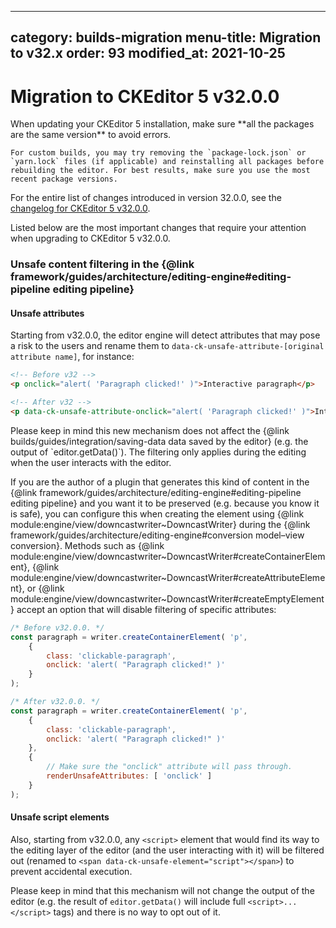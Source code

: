 
---
category: builds-migration
menu-title: Migration to v32.x
order: 93
modified_at: 2021-10-25
---

# Migration to CKEditor 5 v32.0.0

<info-box>
	When updating your CKEditor 5 installation, make sure **all the packages are the same version** to avoid errors.

	For custom builds, you may try removing the `package-lock.json` or `yarn.lock` files (if applicable) and reinstalling all packages before rebuilding the editor. For best results, make sure you use the most recent package versions.
</info-box>

For the entire list of changes introduced in version 32.0.0, see the [changelog for CKEditor 5 v32.0.0](https://github.com/ckeditor/ckeditor5/blob/master/CHANGELOG.md#3200-2021-10-25).

Listed below are the most important changes that require your attention when upgrading to CKEditor 5 v32.0.0.

### Unsafe content filtering in the {@link framework/guides/architecture/editing-engine#editing-pipeline editing pipeline}

#### Unsafe attributes

Starting from v32.0.0, the editor engine will detect attributes that may pose a risk to the users and rename them to `data-ck-unsafe-attribute-[original attribute name]`, for instance:

```html
<!-- Before v32 -->
<p onclick="alert( 'Paragraph clicked!' )">Interactive paragraph</p>

<!-- After v32 -->
<p data-ck-unsafe-attribute-onclick="alert( 'Paragraph clicked!' )">Interactive paragraph</p>
```

<info-box>
	Please keep in mind this new mechanism does not affect the {@link builds/guides/integration/saving-data data saved by the editor} (e.g. the output of `editor.getData()`). The filtering only applies during the editing when the user interacts with the editor.
</info-box>

If you are the author of a plugin that generates this kind of content in the {@link framework/guides/architecture/editing-engine#editing-pipeline editing pipeline} and you want it to be preserved (e.g. because you know it is safe), you can configure this when creating the element
using {@link module:engine/view/downcastwriter~DowncastWriter} during the {@link framework/guides/architecture/editing-engine#conversion model–view conversion}. Methods such as {@link module:engine/view/downcastwriter~DowncastWriter#createContainerElement}, {@link module:engine/view/downcastwriter~DowncastWriter#createAttributeElement}, or {@link module:engine/view/downcastwriter~DowncastWriter#createEmptyElement} accept an option that will disable filtering of specific attributes:

```js
/* Before v32.0.0. */
const paragraph = writer.createContainerElement( 'p',
	{
		class: 'clickable-paragraph',
		onclick: 'alert( "Paragraph clicked!" )'
	}
);

/* After v32.0.0. */
const paragraph = writer.createContainerElement( 'p',
	{
		class: 'clickable-paragraph',
		onclick: 'alert( "Paragraph clicked!" )'
	},
	{
		// Make sure the "onclick" attribute will pass through.
		renderUnsafeAttributes: [ 'onclick' ]
	}
);
```

#### Unsafe script elements

Also, starting from v32.0.0, any `<script>` element that would find its way to the editing layer of the editor (and the user interacting with it) will be filtered out (renamed to `<span data-ck-unsafe-element="script"></span>`) to prevent accidental execution.

Please keep in mind that this mechanism will not change the output of the editor (e.g. the result of `editor.getData()` will include full `<script>...</script>` tags) and there is no way to opt out of it.
